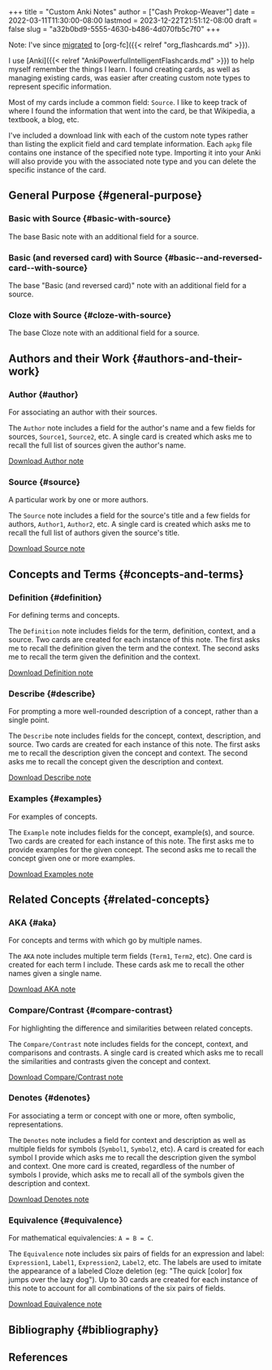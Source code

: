 +++
title = "Custom Anki Notes"
author = ["Cash Prokop-Weaver"]
date = 2022-03-11T11:30:00-08:00
lastmod = 2023-12-22T21:51:12-08:00
draft = false
slug = "a32b0bd9-5555-4630-b486-4d070fb5c7f0"
+++

Note: I've since [migrated](https://github.com/l3kn/org-fc/issues/84) to [org-fc]({{< relref "org_flashcards.md" >}}).

I use [Anki]({{< relref "AnkiPowerfulIntelligentFlashcards.md" >}}) to help myself remember the things I learn. I found creating cards, as well as managing existing cards, was easier after creating custom note types to represent specific information.

Most of my cards include a common field: `Source`. I like to keep track of where I found the information that went into the card, be that Wikipedia, a textbook, a blog, etc.

I've included a download link with each of the custom note types rather than listing the explicit field and card template information. Each `apkg` file contains one instance of the specified note type. Importing it into your Anki will also provide you with the associated note type and you can delete the specific instance of the card.


## General Purpose {#general-purpose}


### Basic with Source {#basic-with-source}

The base Basic note with an additional field for a source.


### Basic (and reversed card) with Source {#basic--and-reversed-card--with-source}

The base "Basic (and reversed card)" note with an additional field for a source.


### Cloze with Source {#cloze-with-source}

The base Cloze note with an additional field for a source.


## Authors and their Work {#authors-and-their-work}


### Author {#author}

For associating an author with their sources.

The `Author` note includes a field for the author's name and a few fields for sources, `Source1`, `Source2`, etc. A single card is created which asks me to recall the full list of sources given the author's name.

[Download Author note](https://drive.google.com/file/d/1ETNtHiZb3CBKtNYiLAN8UFGQqbRsE6HU/view?usp=sharing)


### Source {#source}

A particular work by one or more authors.

The `Source` note includes a field for the source's title and a few fields for authors, `Author1`, `Author2`, etc. A single card is created which asks me to recall the full list of authors given the source's title.

[Download Source note](https://drive.google.com/file/d/1ZrWGc0AZdMQ0FrPxyKs5r-uVeeXlTQ-0/view?usp=sharing)


## Concepts and Terms {#concepts-and-terms}


### Definition {#definition}

For defining terms and concepts.

The `Definition` note includes fields for the term, definition, context, and a source. Two cards are created for each instance of this note. The first asks me to recall the definition given the term and the context. The second asks me to recall the term given the definition and the context.

[Download Definition note](https://drive.google.com/file/d/1wVYeGn51nvzOn-5V1UyDqsBjRO9CXEcc/view?usp=sharing)


### Describe {#describe}

For prompting a more well-rounded description of a concept, rather than a single point.

The `Describe` note includes fields for the concept, context, description, and source. Two cards are created for each instance of this note. The first asks me to recall the description given the concept and context. The second asks me to recall the concept given the description and context.

[Download Describe note](https://drive.google.com/file/d/1OE5H4XfflaY4DduAIIE6Nys0kzMZjK-D/view?usp=sharing)


### Examples {#examples}

For examples of concepts.

The `Example` note includes fields for the concept, example(s), and source. Two cards are created for each instance of this note. The first asks me to provide examples for the given concept. The second asks me to recall the concept given one or more examples.

[Download Examples note](https://drive.google.com/file/d/1NkN8qngjtQnRhPK6MMMKsqIGshqk2Mez/view?usp=sharing)


## Related Concepts {#related-concepts}


### AKA {#aka}

For concepts and terms with which go by multiple names.

The `AKA` note includes multiple term fields (`Term1`, `Term2`, etc). One card is created for each term I include. These cards ask me to recall the other names given a single name.

[Download AKA note](https://drive.google.com/file/d/16zHILfAHGRearvVJD1T77n9DkrHvaSLC/view?usp=sharing)


### Compare/Contrast {#compare-contrast}

For highlighting the difference and similarities between related concepts.

The `Compare/Contrast` note includes fields for the concept, context, and comparisons and contrasts. A single card is created which asks me to recall the similarities and contrasts given the concept and context.

[Download Compare/Contrast note](https://drive.google.com/file/d/1lUpmLj-O_pniCMp2RxUOkihq_8qoOEWo/view?usp=sharing)


### Denotes {#denotes}

For associating a term or concept with one or more, often symbolic, representations.

The `Denotes` note includes a field for context and description as well as multiple fields for symbols (`Symbol1`, `Symbol2`, etc). A card is created for each symbol I provide which asks me to recall the description given the symbol and context. One more card is created, regardless of the number of symbols I provide, which asks me to recall all of the symbols given the description and context.

[Download Denotes note](https://drive.google.com/file/d/18HLY_WY2tg81ztS5soMiyWp1acKX47F3/view?usp=sharing)


### Equivalence {#equivalence}

For mathematical equivalencies: `A = B = C`.

The `Equivalence` note includes six pairs of fields for an expression and label: `Expression1`, `Label1`, `Expression2`, `Label2`, etc. The labels are used to imitate the appearance of a labeled Cloze deletion (eg: "The quick [color] fox jumps over the lazy dog"). Up to 30 cards are created for each instance of this note to account for all combinations of the six pairs of fields.

[Download Equivalence note](https://drive.google.com/file/d/1pF_iPI5bSd7xfmgyVj1D6T4Xb7P1Wmtm/view?usp=sharing)


## Bibliography {#bibliography}

## References

<style>.csl-entry{text-indent: -1.5em; margin-left: 1.5em;}</style><div class="csl-bib-body">
</div>
